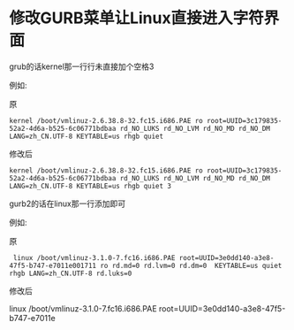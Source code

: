 # 修改GURB菜单让Linux直接进入字符界面

grub的话kernel那一行行未直接加个空格3

例如:

原
```Shell
kernel /boot/vmlinuz-2.6.38.8-32.fc15.i686.PAE ro root=UUID=3c179835-52a2-4d6a-b525-6c06771bdbaa rd_NO_LUKS rd_NO_LVM rd_NO_MD rd_NO_DM LANG=zh_CN.UTF-8 KEYTABLE=us rhgb quiet
```
修改后
```Shell
kernel /boot/vmlinuz-2.6.38.8-32.fc15.i686.PAE ro root=UUID=3c179835-52a2-4d6a-b525-6c06771bdbaa rd_NO_LUKS rd_NO_LVM rd_NO_MD rd_NO_DM LANG=zh_CN.UTF-8 KEYTABLE=us rhgb quiet 3
```
gurb2的话在linux那一行添加即可

例如:

原
```Shell
 linux /boot/vmlinuz-3.1.0-7.fc16.i686.PAE root=UUID=3e0dd140-a3e8-47f5-b747-e7011e001711 ro rd.md=0 rd.lvm=0 rd.dm=0  KEYTABLE=us quiet rhgb LANG=zh_CN.UTF-8 rd.luks=0
```
修改后

 linux /boot/vmlinuz-3.1.0-7.fc16.i686.PAE root=UUID=3e0dd140-a3e8-47f5-b747-e7011e
```
